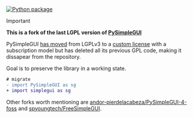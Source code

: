 [![Python package](https://github.com/ftobler/simplegui/actions/workflows/python-package.yml/badge.svg)](https://github.com/ftobler/simplegui/actions/workflows/python-package.yml)

> [!IMPORTANT]
>
> **This is a fork of the last LGPL version of [PySimpleGUI](https://github.com/PySimpleGUI/PySimpleGUI)**
>
> PySimpleGUI [has moved](https://docs.pysimplegui.com/en/latest/readme/sunset/) from LGPLv3
> to a [custom license](https://github.com/PySimpleGUI/PySimpleGUI/blob/master/LICENSE.txt)
> with a subscription model but has deleted all its previous GPL code, making
> it dissapear from the repository.
>
> Goal is to preserve the library in a working state.

```diff
# migrate
- import PySimpleGUI as sg
+ import simplegui as sg
```


Other forks worth mentioning are [andor-pierdelacabeza/PySimpleGUI-4-foss](https://github.com/andor-pierdelacabeza/PySimpleGUI-4-foss) and [spyoungtech/FreeSimpleGUI](https://github.com/spyoungtech/FreeSimpleGUI).


